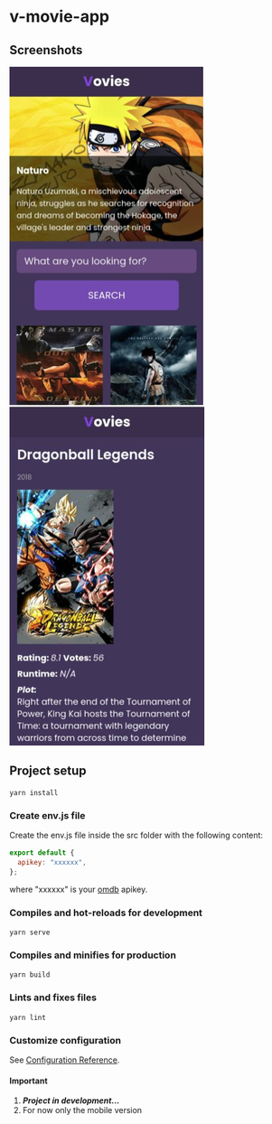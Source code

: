 # v-movie-app

## Screenshots
![01](screenshots/01.png)![02](screenshots/02.png)

## Project setup
```
yarn install
```
### Create env.js file
Create the env.js file inside the src folder with the following content:
``` javascript
export default {
  apikey: "xxxxxx",
};
```
where "xxxxxx" is your [omdb](http://www.omdbapi.com/) apikey.


### Compiles and hot-reloads for development
```
yarn serve
```

### Compiles and minifies for production
```
yarn build
```

### Lints and fixes files
```
yarn lint
```

### Customize configuration
See [Configuration Reference](https://cli.vuejs.org/config/).

#### Important
1. ***Project in development...***
2. For now only the mobile version
